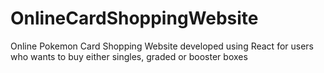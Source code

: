 # OnlineCardShoppingWebsite
Online Pokemon Card Shopping Website developed using React for users who wants to buy either singles, graded or booster boxes
